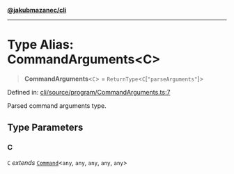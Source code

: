 [**@jakubmazanec/cli**](../README.md)

---

# Type Alias: CommandArguments\<C\>

> **CommandArguments**\<`C`\> = `ReturnType`\<`C`\[`"parseArguments"`\]\>

Defined in:
[cli/source/program/CommandArguments.ts:7](https://github.com/jakubmazanec/tools/blob/6fe16df773d5da14c29261ea934e72b3f99fabb7/packages/cli/source/program/CommandArguments.ts#L7)

Parsed command arguments type.

## Type Parameters

### C

`C` _extends_ [`Command`](../classes/Command.md)\<`any`, `any`, `any`, `any`, `any`\>
